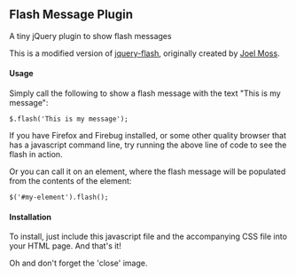 ## Flash Message Plugin

A tiny jQuery plugin to show flash messages

This is a modified version of [jquery-flash](https://github.com/joelmoss/jquery-flash), originally created by [Joel Moss](https://github.com/joelmoss).


#### Usage

Simply call the following to show a flash message with the text "This is my message":

    $.flash('This is my message');

If you have Firefox and Firebug installed, or some other quality browser that has a
javascript command line, try running the above line of code to see the flash in action.

Or you can call it on an element, where the flash message will be populated from the
contents of the element:

    $('#my-element').flash();


#### Installation

To install, just include this javascript file and the accompanying CSS file into your
HTML page. And that's it!

Oh and don't forget the 'close' image.